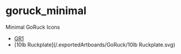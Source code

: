 # goruck_minimal
Minimal GoRuck Icons


- [GR1](/.exportedArtboards/GoRuck/GR1.svg)
- [10lb Ruckplate](/.exportedArtboards/GoRuck/10lb Ruckplate.svg)